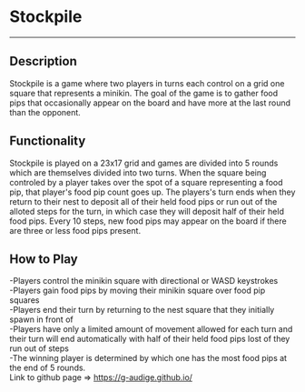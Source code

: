 # **Stockpile**
---

## **Description**
Stockpile is a game where two players in turns each control on a grid one square that represents a minikin. The goal of the game is to gather food pips that occasionally appear on the board and have more at the last round than the opponent.

## **Functionality**
Stockpile is played on a 23x17 grid and games are divided into 5 rounds which are themselves divided into two turns. When the square being controled by a player takes over the spot of a square representing a food pip, that player's food pip count goes up. The players's turn ends when they return to their nest to deposit all of their held food pips or run out of the alloted steps for the turn, in which case they will deposit half of their held food pips. Every 10 steps, new food pips may appear on the board if there are three or less food pips present.

## **How to Play**
-Players control the minikin square with directional or WASD keystrokes <br>
-Players gain food pips by moving their minikin square over food pip squares <br>
-Players end their turn by returning to the nest square that they initially spawn in front of <br>
-Players have only a limited amount of movement allowed for each turn and their turn will end automatically with half of their held food pips lost of they run out of steps <br>
-The winning player is determined by which one has the most food pips at the end of 5 rounds. <br>
Link to github page => https://g-audige.github.io/